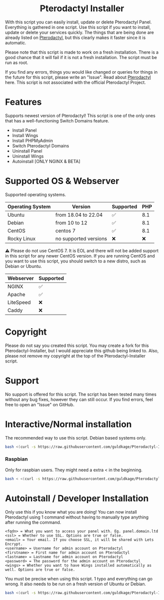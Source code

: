 <h1 align="center"><strong>Pterodactyl Installer</strong></h1>

With this script you can easily install, update or delete Pterodactyl Panel. Everything is gathered in one script.
Use this script if you want to install, update or delete your services quickly. The things that are being done are already listed on [Pterodactyl](https://pterodactyl.io/), but this clearly makes it faster since it is automatic.

Please note that this script is made to work on a fresh installation. There is a good chance that it will fail if it is not a fresh installation.
The script must be run as root.

If you find any errors, things you would like changed or queries for things in the future for this script, please write an "Issue".
Read about [Pterodactyl](https://pterodactyl.io/) here. This script is not associated with the official Pterodactyl Project.

# Features
Supports newest version of Pterodactyl! This script is one of the only ones that has a well-functioning Switch Domains feature.

- Install Panel
- Install Wings
- Install PHPMyAdmin
- Switch Pterodactyl Domains
- Uninstall Panel
- Uninstall Wings
- Autoinstall [ONLY NGINX & BETA]

# Supported OS & Webserver
Supported operating systems.

| Operating System | Version               | Supported                          |   PHP |
| ---------------- | ----------------------| ---------------------------------- | ----- |
| Ubuntu           | from 18.04 to 22.04   | :white_check_mark:                 | 8.1   |
| Debian           | from 10 to 12         | :white_check_mark:                 | 8.1   |
| CentOS           |       centos 7        | :white_check_mark:                 | 8.1   |
| Rocky Linux      | no supported versions | :x:                                | :x:   |

:warning: Please do not use CentOS 7. It is EOL and there will not be added support in this script for any newer CentOS version. If you are running CentOS and you want to use this script, you should switch to a new distro, such as Debian or Ubuntu.

| Webserver        | Supported           |
| ---------------- | --------------------| 
| NGINX            | :white_check_mark:  |
| Apache           | :white_check_mark:  |
| LiteSpeed        | :x:                 |
| Caddy            | :x:                 |

# Copyright
Please do not say you created this script. You may create a fork for this Pterodactyl-Installer, but I would appreciate this github being linked to.
Also, please not remove my copyright at the top of the Pterodactyl-Installer script.

# Support
No support is offered for this script.
The script has been tested many times without any bug fixes, however they can still occur.
If you find errors, feel free to open an "Issue" on GitHub.

# Interactive/Normal installation
The recommended way to use this script.
Debian based systems only.
```bash
bash <(curl -s https://raw.githubusercontent.com/guldkage/Pterodactyl-Installer/main/installer.sh)
```

### Raspbian
Only for raspbian users. They might need a extra < in the beginning.
```bash
bash < <(curl -s https://raw.githubusercontent.com/guldkage/Pterodactyl-Installer/main/installer.sh)
```

# Autoinstall / Developer Installation
Only use this if you know what you are doing!
You can now install Pterodactyl using 1 command without having to manually type anything after running the command.

```
<fqdn> = What you want to access your panel with. Eg. panel.domain.ltd
<ssl> = Whether to use SSL. Options are true or false.
<email> = Your email. If you choose SSL, it will be shared with Lets Encrypt.
<username> = Username for admin account on Pterodactyl
<firstname> = First name for admin account on Pterodactyl
<lastname> = Lastname for admin account on Pterodactyl
<password> = The password for the admin account on Pterodactyl
<wings> = Whether you want to have Wings installed automatically as well. Options are true or false.
```

You must be precise when using this script. 1 typo and everything can go wrong.
It also needs to be run on a fresh version of Ubuntu or Debian.

```bash
bash <(curl -s https://raw.githubusercontent.com/guldkage/Pterodactyl-Installer/main/autoinstall.sh)  <fqdn> <ssl> <email> <username> <firstname <lastname> <password> <wings>
```
